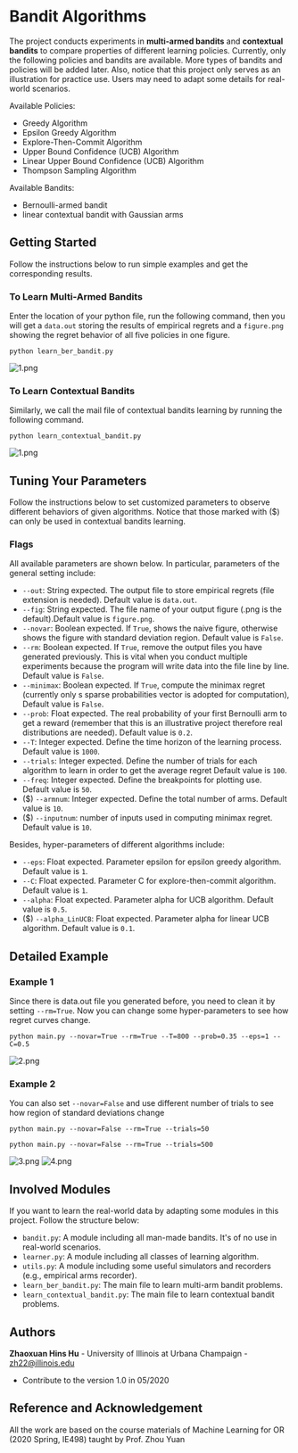 # Bandit Algorithms

The project conducts experiments in **multi-armed bandits** and **contextual bandits** to compare properties of different
learning policies. Currently, only the following policies and bandits are available. More types of bandits and policies
will be added later. Also, notice that this project only serves as an illustration for practice use. Users may need to
adapt some details for real-world scenarios.

Available Policies:
* Greedy Algorithm
* Epsilon Greedy Algorithm
* Explore-Then-Commit Algorithm
* Upper Bound Confidence (UCB) Algorithm
* Linear Upper Bound Confidence (UCB) Algorithm
* Thompson Sampling Algorithm

Available Bandits:
* Bernoulli-armed bandit
* linear contextual bandit with Gaussian arms

## Getting Started

Follow the instructions below to run simple examples and get the corresponding results.

### To Learn Multi-Armed Bandits
Enter the location of your python file, run the following command, then you will get a `data.out` storing the results of
empirical regrets and a `figure.png` showing the regret behavior of all five policies in one figure.
```
python learn_ber_bandit.py
```
![1.png](./images-README/1.png)

### To Learn Contextual Bandits

Similarly, we call the mail file of contextual bandits learning by running the following command.
```
python learn_contextual_bandit.py
```
![1.png](./images-README/1.png)

## Tuning Your Parameters

Follow the instructions below to set customized parameters to observe different behaviors of given algorithms. Notice that
those marked with ($) can only be used in contextual bandits learning.

### Flags

All available parameters are shown below. In particular, parameters of the general setting include:
* `--out`: String expected. The output file to store empirical regrets (file extension is needed). Default value is `data.out`.
* `--fig`: String expected. The file name of your output figure (.png is the default).Default value is `figure.png`.
* `--novar`: Boolean expected. If `True`, shows the naive figure, otherwise shows the figure with standard deviation region.
Default value is `False`.
* `--rm`: Boolean expected. If `True`, remove the output files you have generated previously. This is vital when you conduct
multiple experiments because the program will write data into the file line by line. Default value is `False`.
* `--minimax`: Boolean expected. If `True`, compute the minimax regret (currently only s sparse probabilities vector is
adopted for computation), Default value is `False`.
* `--prob`: Float expected. The real probability of your first Bernoulli arm to get a reward (remember that this is an
illustrative project therefore real distributions are needed). Default value is `0.2`.
* `--T`: Integer expected. Define the time horizon of the learning process. Default value is `1000`.
*  `--trials`: Integer expected. Define the number of trials for each algorithm to learn in order to get the average regret
Default value is `100`.
* `--freq`: Integer expected. Define the breakpoints for plotting use. Default value is `50`.
* ($) `--armnum`: Integer expected. Define the total number of arms. Default value is `10`.
* ($) `--inputnum`: number of inputs used in computing minimax regret. Default value is `10`.

Besides, hyper-parameters of different algorithms include:
* `--eps`: Float expected. Parameter epsilon for epsilon greedy algorithm. Default value is `1`.
* `--C`: Float expected. Parameter C for explore-then-commit algorithm. Default value is `1`.
* `--alpha`: Float expected. Parameter alpha for UCB algorithm. Default value is `0.5`.
* ($) `--alpha_LinUCB`: Float expected. Parameter alpha for linear UCB algorithm. Default value is `0.1`.

## Detailed Example
### Example 1
Since there is data.out file you generated before, you need to clean it by setting `--rm=True`. Now you can change some
hyper-parameters to see how regret curves change.

```
python main.py --novar=True --rm=True --T=800 --prob=0.35 --eps=1 --C=0.5
```
![2.png](./images-README/2.png)
### Example 2
You can also set `--novar=False` and use different number of trials to see how region of standard deviations change

```
python main.py --novar=False --rm=True --trials=50

python main.py --novar=False --rm=True --trials=500
```
![3.png](./images-README/3.png)
![4.png](./images-README/4.png)

## Involved Modules
If you want to learn the real-world data by adapting some modules in this project. Follow the structure below:
+ `bandit.py`: A module including all man-made bandits. It's of no use in real-world scenarios.
+ `learner.py`: A module including all classes of learning algorithm.
+ `utils.py`: A module including some useful simulators and recorders (e.g., empirical arms recorder).
+ `learn_ber_bandit.py`: The main file to learn multi-arm bandit problems.
+ `learn_contextual_bandit.py`: The main file to learn contextual bandit problems.

## Authors
**Zhaoxuan Hins Hu** - University of Illinois at Urbana Champaign - zh22@illinois.edu
+ Contribute to the version 1.0 in 05/2020

## Reference and Acknowledgement
All the work are based on the course materials of Machine Learning for OR (2020 Spring, IE498) taught by Prof. Zhou Yuan

